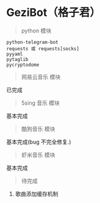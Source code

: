 # GeziBot（格子君）

> python 模块

```
python-telegram-bot
requests 或 requests[socks]
pyyaml
pytaglib
pycryptodome
```
> 网易云音乐 模块

已完成

> 5sing 音乐 模块

基本完成

> 酷狗音乐 模块

基本完成(bug 不完全修复.)

> 虾米音乐 模块

基本完成

> 待完成

1. 歌曲添加缓存机制